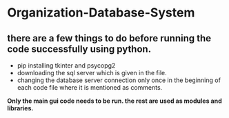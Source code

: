 # Organization-Database-System

## there are a few things to do before running the code successfully using python.

- pip installing tkinter and psycopg2
- downloading the sql server which is given in the file.
- changing the database server connection only once in the beginning of each code file where it is mentioned as comments.

**Only the main gui code needs to be run. the rest are used as modules and libraries.**

 
